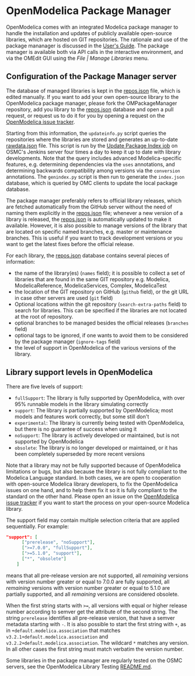 # OpenModelica Package Manager

OpenModelica comes with an integrated Modelica package manager to handle the installation and updates of publicly
available open-source libraries, which are hosted on GIT repositories. The rationale and use of the package mananager is discussed in the
[User's Guide](https://openmodelica.org/doc/OpenModelicaUsersGuide/latest/packagemanager.html). The package manager
is available both via API calls in the interactive environment, and via the OMEdit GUI using the _File | Manage Libraries_ menu.

## Configuration of the Package Manager server

The database of managed libraries is kept in the [repos.json](repos.json) file, which is edited manually. If you want to add
your own open-source library to the OpenModelica package manager, please fork the OMPackageManager repository, add you library
to the [repos.json](repos.json) database and open a pull request, or request us to do it for you by opening a request on the
[OpenModelica issue tracker](https://github.com/OpenModelica/OpenModelica/issues/new/choose).

Starting from this information, the `updateinfo.py` script queries the repositories where the libraries are stored and
generates an up-to-date [rawdata.json](rawdata.json) file. This script is run by the
[Update Package Index job](https://test.openmodelica.org/jenkins/job/Update%20Package%20Index/) on OSMC's Jenkins
server four times a day to keep it up to date with library developments.
Note that the query includes advanced Modelica-specific features, e.g. determining dependencies
via the `uses` annotations, and determining backwards compatibility among versions via the `conversion` annotations.
The `genindex.py` script is then run to generate the `index.json` database, which is queried by OMC clients to
update the local package database.

The package manager preferably refers to official library releases, which are fetched automatically from the GitHub
server without the need of naming them explicitly in the [repos.json](repos.json)
file; whenever a new version of a library is released, the [repos.json](repos.json)
is automatically updated to make it available. However, it is also possible to manage versions of the library that are located on specific named
branches, e.g. master or maintenance branches. This is useful if you want to track development versions or you want to get the latest fixes
before the official release.

For each library, the [repos.json](repos.json) database contains several pieces of information:
- the name of the library(es) (`names` field); it is possible to collect a set of libraries that are found in the same GIT repository
  e.g. Modelica, ModelicaReference, ModelicaServices, Complex, ModelicaTest
- the location of the GIT repository on GitHub (`github` field), or the git URL in case other servers are used (`git` field)
- Optional locations within the git repository (`search-extra-paths` field) to search for libraries. This can be specified if the libraries are not located at the root of repository.
- optional branches to be managed besides the official releases (`branches` field)
- optional tags to be ignored, if one wants to avoid them to be considered by the package manager (`ignore-tags` field)
- the level of support in OpenModelica of the various versions of the library.

## Library support levels in OpenModelica
There are five levels of support:
- `fullSupport`: The library is fully supported by OpenModelica, with over 95% runnable models in the library simulating correctly
- `support`: The library is partially supported by OpenModelica; most models and features work correctly, but some still don't
- `experimental`: The library is currently being tested with OpenModelica, but there is no guarantee of success when using it
- `noSupport`: The library is actively developed or maintained, but is not supported by OpenModelica
- `obsolete`: The library is no longer developed or maintained, or it has been completely superseded by more recent versions

Note that a library may not be fully supported because of OpenModelica limitations or bugs, but also because the library
is not fully compliant to the Modelica Language standard. In both cases, we are open to cooperation with open-source
Modelica library developers, to fix the OpenModelica issues on one hand, and to help them fix it so it is fully
compliant to the standard on the other hand. Please open an issue on the
[OpenModelica issue tracker](https://github.com/OpenModelica/OpenModelica/issues) if you want to start the process on your
open-source Modelica library.

The support field may contain multiple selection criteria that are applied sequentially. For example:
```json
"support": [
      ["prerelease", "noSupport"],
      [">=7.0.0", "fullSupport"],
      [">=5.1.0", "support"],
      ["*", "obsolete"]
    ]
```
means that all pre-release version are not supported, all _remaining_ versions with version number greater or equal to
7.0.0 are fully supported, all _remaining_ versions with version number greater or equal to 5.1.0 are partially supported,
and all _remaining_ versions are considered obsolete.

When the first string starts with `>=`, all versions with equal or higher release number according to semver get the attribute of the second string. The string
`prerelease` identifies all pre-release version, that have a semver metadata starting with `-`. It is also possible to start the first string with `+`, as in `+default.modelica.association` that matches `v3.2.1+default.modelica.association` and `v3.2.2+default.modelica.association`. The wildcard `*` matches any
version. In all other cases the first string must match verbatim the version number.

Some libraries in the package manager are regularly tested on the OSMC servers, see the OpenModelica Library Testing [README.md](https://github.com/OpenModelica/OpenModelicaLibraryTesting/blob/master/README.md).
